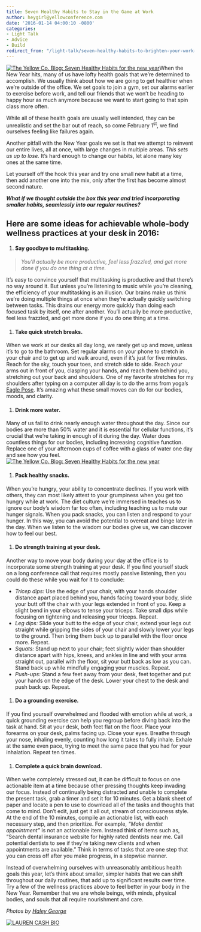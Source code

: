 ```yaml
---
title: Seven Healthy Habits to Stay in the Game at Work
author: heygirl@yellowconference.com
date: '2016-01-14 04:00:10 -0800'
categories:
- Light Talk
- Advice
- Build
redirect_from: "/light-talk/seven-healthy-habits-to-brighten-your-work-day/"
---
```


[![The Yellow Co. Blog: Seven Healthy Habits for the new year](https://s3.amazonaws.com/yellow-files/blog/2016/01/2-800x533.jpg)](https://s3.amazonaws.com/yellow-files/blog/2016/01/2-800x533.jpg)When the New Year hits, many of us have lofty health goals that we’re determined to accomplish. We usually think about how we are going to get healthier when we’re outside of the office. We set goals to join a gym, set our alarms earlier to exercise before work, and tell our friends that we won’t be heading to happy hour as much anymore because we want to start going to that spin class more often.

While all of these health goals are usually well intended, they can be unrealistic and set the bar out of reach, so come February 1<sup>st</sup>, we find ourselves feeling like failures again.

Another pitfall with the New Year goals we set is that we attempt to reinvent our entire lives, all at once, with large changes in multiple areas. _This sets us up to lose._ It’s hard enough to change our habits, let alone many key ones at the same time.

Let yourself off the hook this year and try one small new habit at a time, then add another one into the mix, only after the first has become almost second nature.

_**What if we thought outside the box this year and tried incorporating smaller habits, seamlessly into our regular routines?**_

## Here are some ideas for achievable whole-body wellness practices at your desk in 2016:

1.  #### **Say goodbye to multitasking.**

> _You’ll actually be more productive, feel less frazzled, and get more done if you do one thing at a time._

It’s easy to convince yourself that multitasking is productive and that there’s no way around it. But unless you’re listening to music while you’re cleaning, the efficiency of your multitasking is an illusion. Our brains make us think we’re doing multiple things at once when they’re actually quickly switching between tasks. This drains our energy more quickly than doing each focused task by itself, one after another. You’ll actually be more productive, feel less frazzled, and get more done if you do one thing at a time.

1.  #### **Take quick stretch breaks.**

When we work at our desks all day long, we rarely get up and move, unless it’s to go to the bathroom. Set regular alarms on your phone to stretch in your chair and to get up and walk around, even if it’s just for five minutes. Reach for the sky, touch your toes, and stretch side to side. Reach your arms out in front of you, clasping your hands, and reach them behind you, stretching out your back and shoulders. One of my favorite stretches for my shoulders after typing on a computer all day is to do the arms from yoga’s [Eagle Pose](https://www.youtube.com/watch?v=fC9XQWc6ukk). It’s amazing what these small moves can do for our bodies, moods, and clarity.

1.  #### **Drink more water.**

Many of us fail to drink nearly enough water throughout the day. Since our bodies are more than 50% water and it is essential for cellular functions, it’s crucial that we’re taking in enough of it during the day. Water does countless things for our bodies, including increasing cognitive function. Replace one of your afternoon cups of coffee with a glass of water one day and see how you feel.[![The Yellow Co. Blog: Seven Healthy Habits for the new year](https://s3.amazonaws.com/yellow-files/blog/2016/01/3-800x533.jpg)](https://s3.amazonaws.com/yellow-files/blog/2016/01/3-800x533.jpg)

1.  #### **Pack healthy snacks.**

When you’re hungry, your ability to concentrate declines. If you work with others, they can most likely attest to your grumpiness when you get too hungry while at work. The diet culture we’re immersed in teaches us to ignore our body’s wisdom far too often, including teaching us to mute our hunger signals. When you pack snacks, you can listen and respond to your hunger. In this way, you can avoid the potential to overeat and binge later in the day. When we listen to the wisdom our bodies give us, we can discover how to feel our best.

1.  #### **Do strength training at your desk.**

Another way to move your body during your day at the office is to incorporate some strength training at your desk. If you find yourself stuck on a long conference call that requires mostly passive listening, then you could do these while you wait for it to conclude:

*   _Tricep dips:_ Use the edge of your chair, with your hands shoulder distance apart placed behind you, hands facing toward your body, slide your butt off the chair with your legs extended in front of you. Keep a slight bend in your elbows to tense your triceps. Take small dips while focusing on tightening and releasing your triceps. Repeat.
*   _Leg dips:_ Slide your butt to the edge of your chair, extend your legs out straight while gripping the sides of your chair and slowly lower your legs to the ground. Then bring them back up to parallel with the floor once more. Repeat.
*   _Squats:_ Stand up next to your chair; feet slightly wider than shoulder distance apart with hips, knees, and ankles in line and with your arms straight out, parallel with the floor, sit your butt back as low as you can. Stand back up while mindfully engaging your muscles. Repeat.
*   _Push-ups:_ Stand a few feet away from your desk, feet together and put your hands on the edge of the desk. Lower your chest to the desk and push back up. Repeat.

1.  #### **Do a grounding exercise.**

If you find yourself overwhelmed and flooded with emotion while at work, a quick grounding exercise can help you regroup before diving back into the task at hand. Sit at your desk, both feet flat on the floor. Place your forearms on your desk, palms facing up. Close your eyes. Breathe through your nose, inhaling evenly, counting how long it takes to fully inhale. Exhale at the same even pace, trying to meet the same pace that you had for your inhalation. Repeat ten times.

1.  #### **Complete a quick brain download.**

When we’re completely stressed out, it can be difficult to focus on one actionable item at a time because other pressing thoughts keep invading our focus. Instead of continually being distracted and unable to complete the present task, grab a timer and set it for 10 minutes. Get a blank sheet of paper and locate a pen to use to download all of the tasks and thoughts that come to mind. Don’t edit, just get it all out, stream of consciousness style. At the end of the 10 minutes, compile an actionable list, with each necessary step, and then prioritize. For example, _“Make dentist appointment”_ is not an actionable item. Instead think of items such as, “Search dental insurance website for highly rated dentists near me. Call potential dentists to see if they’re taking new clients and when appointments are available.” Think in terms of tasks that are one step that you can cross off after you make progress, in a stepwise manner.

Instead of overwhelming ourselves with unreasonably ambitious health goals this year, let’s think about smaller, simpler habits that we can shift throughout our daily routines, that add up to significant results over time. Try a few of the wellness practices above to feel better in your body in the New Year. Remember that we are whole beings, with minds, physical bodies, and souls that all require nourishment and care.

_Photos by [Haley George](http://www.haleygeorgephotography.com/)_

[![LAUREN CASH BIO](https://s3.amazonaws.com/yellow-files/blog/2016/03/LAUREN-CASH-BIO.jpg)](https://laurencashrdn.com/)
